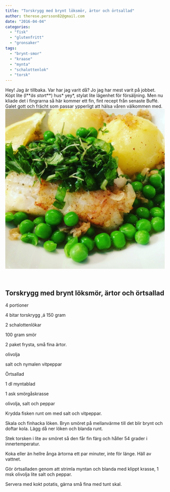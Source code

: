 ```yaml
---
title: "Torskrygg med brynt löksmör, ärtor och örtsallad"
author: therese.persson82@gmail.com
date: "2016-04-04"
categories: 
  - "fisk"
  - "glutenfritt"
  - "gronsaker"
tags: 
  - "brynt-smor"
  - "kraase"
  - "mynta"
  - "schalottenlok"
  - "torsk"
---
```


Hey! Jag är tillbaka. Var har jag varit då? Jo jag har mest varit på jobbet. Köpt lite (l**_äs stort_**) hus\* yey\*, stylat lite lägenhet för försäljning. Men nu kliade det i fingrarna så här kommer ett fin, fint recept från senaste Buffé. Galet gott och frächt som passar ypperligt att hälsa våren välkommen med. ![IMG_1253](/static/img/IMG_1253-1020x1020.jpg)

 

## Torskrygg med brynt löksmör, ärtor och örtsallad

4 portioner

4 bitar torskrygg ,á 150 gram

2 schalottenlökar

100 gram smör

2 paket frysta, små fina ärtor.

olivolja

salt och nymalen vitpeppar

Örtsallad

1 dl myntablad

1 ask smörgåskrasse

olivolja, salt och peppar

Krydda fisken runt om med salt och vitpeppar.

Skala och finhacka löken. Bryn smöret på mellanvärme till det blir brynt och doftar kola. Lägg då ner löken och blanda runt.

Stek torsken i lite av smöret så den får fin färg och håller 54 grader i innertemperatur.

Koka eller än hellre ånga ärtorna ett par minuter, inte för länge. Häll av vattnet.

Gör örtsalladen genom att strimla myntan och blanda med klippt krasse, 1 msk olivolja lite salt och peppar.

Servera med kokt potatis, gärna små fina med tunt skal.
